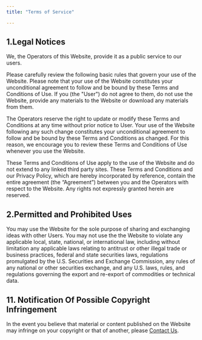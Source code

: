 ```yaml
---
title: "Terms of Service" 

---
```

## 1.Legal Notices

We, the Operators of this Website, provide it as a public service to our
users.

Please carefully review the following basic rules that govern your use
of the Website. Please note that your use of the Website constitutes
your unconditional agreement to follow and be bound by these Terms and
Conditions of Use. If you (the "User") do not agree to them, do not use
the Website, provide any materials to the Website or download any
materials from them.        

The Operators reserve the right to update or modify these Terms and
Conditions at any time without prior notice to User. Your use of the
Website following any such change constitutes your unconditional
agreement to follow and be bound by these Terms and Conditions as
changed. For this reason, we encourage you to review these Terms and
Conditions of Use whenever you use the Website.

These Terms and Conditions of Use apply to the use of the Website and do
not extend to any linked third party sites. These Terms and Conditions
and our Privacy Policy, which are hereby incorporated by reference,
contain the entire agreement (the “Agreement”) between you and the
Operators with respect to the Website. Any rights not expressly granted
herein are reserved.

## 2.Permitted and Prohibited Uses

You may use the Website for the sole purpose of sharing and
exchanging ideas with other Users. You may not use the the Website to
violate any applicable local, state, national, or international law,
including without limitation any applicable laws relating to antitrust
or other illegal trade or business practices, federal and state
securities laws, regulations promulgated by the U.S. Securities and
Exchange Commission, any rules of any national or other securities
exchange, and any U.S. laws, rules, and regulations governing the export
and re-export of commodities or technical data.

## 11. Notification Of Possible Copyright Infringement

In the event you believe that material or content published on the
Website may infringe on your copyright or that of another, please
<a href="#">Contact Us</a>.

